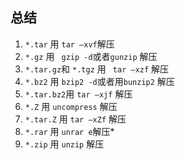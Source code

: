 ## 总结 
1. `*.tar` 用 `tar –xvf`解压
2. `*.gz` 用 ` gzip -d`或者`gunzip` 解压
3. `*.tar.gz`和 `*.tgz` 用 ` tar –xzf` 解压
4. `*.bz2` 用 `bzip2 -d`或者用`bunzip2` 解压
5. `*.tar.bz2`用 `tar –xjf` 解压
6. `*.Z` 用 `uncompress` 解压
7. `*.tar.Z` 用 `tar –xZf` 解压
8. `*.rar` 用 `unrar e`解压*
9. `*.zip` 用 `unzip` 解压
